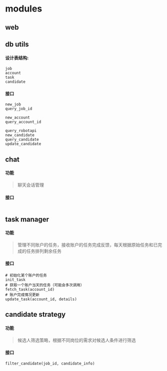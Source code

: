 # modules

## web

## db utils
#### 设计表结构:
```
job
account
task
candidate
```
#### 接口
```
new_job
query_job_id

new_account
query_account_id

query_robotapi
new_candidate
query_candidate
update_candidate
```

## chat
#### 功能
> 聊天会话管理

#### 接口
```
```

## task manager
#### 功能
> 管理不同账户的任务，接收账户的任务完成反馈，每天根据原始任务和已完成的任务排列剩余任务
#### 接口
```
# 初始化某个账户的任务
init_task
# 获取一个账户当天的任务（可能会多次调用）
fetch_task(account_id)
# 账户完成情况更新
update_task(account_id, details)
```

## candidate strategy
#### 功能
> 候选人筛选策略，根据不同岗位的需求对候选人条件进行筛选
#### 接口
```
filter_candidate(job_id, candidate_info)
```